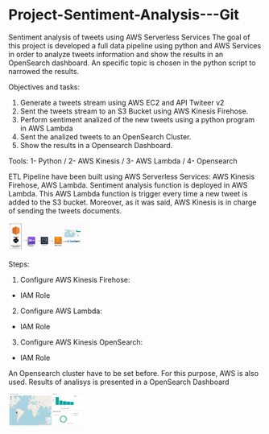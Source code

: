 # Project-Sentiment-Analysis---Git

Sentiment analysis of tweets using AWS Serverless Services
The goal of this project is developed a full data pipeline using python and AWS Services in order to analyze tweets information and show the results in an OpenSearch dashboard. An specific topic is chosen in the python script to narrowed the results.

Objectives and tasks:

1. Generate a tweets stream using AWS EC2 and API Twiteer v2
2. Sent the tweets stream to an S3 Bucket using AWS Kinesis Firehose.
3. Perform sentiment analized of the new tweets using a python program in AWS Lambda
4. Sent the analized tweets to an OpenSearch Cluster.
5. Show the results in a Opensearch Dashboard.

Tools: 1- Python / 2- AWS Kinesis / 3- AWS Lambda / 4- Opensearch

ETL Pipeline have been built using AWS Serverless Services: AWS Kinesis Firehose, AWS Lambda. Sentiment analysis function is deployed in AWS Lambda. This AWS Lambda function is trigger every time a new tweet is added to the S3 bucket. Moreover, as it was said, AWS Kinesis is in charge of sending the tweets documents.

<img
  src="/Images/diagram2.JPG"
  alt="AWS Pipeline Diagram"
  title="AWS Pipeline Diagram"
  style="display: inline-block; margin: 0 auto; max-width: 150px">
  
Steps:
1. Configure AWS Kinesis Firehose:
- IAM Role
2. Configure AWS Lambda:
- IAM Role
3. Configure AWS Kinesis OpenSearch:
- IAM Role

An Opensearch cluster have to be set before. For this purpose, AWS is also used. Results of analisys is presented in a OpenSearch Dashboard
  
  
  <img
  src="/Images/opensearch.JPG"
  alt="Sentiment Analysis Dashboard"
  title="Sentiment Analysis Dashboard"
  style="display: inline-block; margin: 0 auto; max-width: 150px">
